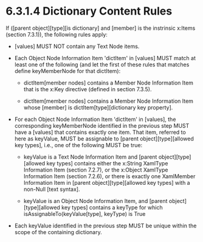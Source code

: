 <html dir="LTR" xmlns:mshelp="http://msdn.microsoft.com/mshelp" xmlns:ddue="http://ddue.schemas.microsoft.com/authoring/2003/5" xmlns:xlink="http://www.w3.org/1999/xlink" xmlns:tool="http://www.microsoft.com/tooltip"><body><input type="hidden" id="userDataCache" class="userDataStyle"><input type="hidden" id="hiddenScrollOffset"><img id="dropDownImage" style="display:none; height:0; width:0;" src="../local/drpdown.gif"><img id="dropDownHoverImage" style="display:none; height:0; width:0;" src="../local/drpdown_orange.gif"><img id="collapseImage" style="display:none; height:0; width:0;" src="../local/collapse.gif"><img id="expandImage" style="display:none; height:0; width:0;" src="../local/exp.gif"><img id="collapseAllImage" style="display:none; height:0; width:0;" src="../local/collall.gif"><img id="expandAllImage" style="display:none; height:0; width:0;" src="../local/expall.gif"><img id="copyImage" style="display:none; height:0; width:0;" src="../local/copycode.gif"><img id="copyHoverImage" style="display:none; height:0; width:0;" src="../local/copycodeHighlight.gif"><div id="header"><h1 class="heading">6.3.1.4 Dictionary Content Rules</h1></div><div id="mainSection"><div id="mainBody"><div id="allHistory" class="saveHistory" onsave="saveAll()" onload="loadAll()"></div>




<p xmlns:wsd="http://wsdev.schemas.microsoft.com/authoring/2008/2" xmlns:msxsl="urn:schemas-microsoft-com:xslt" xmlns:script="urn:script" xmlns:build="urn:build">
<div id="sectionSection0" class="section" name="collapseableSection"><content xmlns="http://ddue.schemas.microsoft.com/authoring/2003/5" xmlns:wsd="http://wsdev.schemas.microsoft.com/authoring/2008/2" xmlns:msxsl="urn:schemas-microsoft-com:xslt" xmlns:script="urn:script" xmlns:build="urn:build">
				</content></div><div id="sectionSection1" class="section" name="collapseableSection"><content xmlns="http://ddue.schemas.microsoft.com/authoring/2003/5" xmlns:wsd="http://wsdev.schemas.microsoft.com/authoring/2008/2" xmlns:msxsl="urn:schemas-microsoft-com:xslt" xmlns:script="urn:script" xmlns:build="urn:build">
					<p xmlns="">If ([parent object][type][is dictionary] and [member] is the instrinsic <mshelp:link keywords="a58f4ce3-453b-41d8-902d-d746f9d8d498" tabindex="0">x:Items (section </mshelp:link><mshelp:link keywords="a58f4ce3-453b-41d8-902d-d746f9d8d498" tabindex="0">7.3.1</mshelp:link><mshelp:link keywords="a58f4ce3-453b-41d8-902d-d746f9d8d498" tabindex="0">)</mshelp:link>), the following rules apply:</p>
					<ul xmlns=""><li class="unordered">
							<p class="BulletedList">[values] MUST NOT contain any Text Node items.</p>
						</li><li class="unordered">
							<p class="BulletedList">Each <mshelp:link keywords="0952049a-55c8-4dc1-ab30-d5bdbd7e5b4c" tabindex="0">Object Node Information Item</mshelp:link> 'dictItem' in [values] MUST match at least one of the following (and let the first of these rules that matches define keyMemberNode for that dictItem):</p>
							<ul><li class="unordered">
									<p class="BulletedList2">dictItem[member nodes] contains a <mshelp:link keywords="332b6dfa-e78e-4956-8302-3d901547e19e" tabindex="0">Member Node Information Item</mshelp:link> that is the <mshelp:link keywords="9f0316a8-64bc-47f0-8cb3-16c1b6038dc8" tabindex="0">x:Key</mshelp:link> directive (defined in section <mshelp:link keywords="9f0316a8-64bc-47f0-8cb3-16c1b6038dc8" tabindex="0">7.3.5</mshelp:link>).</p>
								</li><li class="unordered">
									<p class="BulletedList2">dictItem[member nodes] contains a <mshelp:link keywords="332b6dfa-e78e-4956-8302-3d901547e19e" tabindex="0">Member Node Information Item</mshelp:link> whose [member] is dictItem[type][dictionary key property].</p>
								</li></ul>
						</li><li class="unordered">
							<p class="BulletedList">For each <mshelp:link keywords="0952049a-55c8-4dc1-ab30-d5bdbd7e5b4c" tabindex="0">Object Node Information Item</mshelp:link> 'dictItem' in [values], the corresponding keyMemberNode identified in the previous step MUST have a [values] that contains exactly one item. That item, referred to here as keyValue, MUST be assignable to [parent object][type][allowed key types], i.e., one of the following MUST be true:</p>
							<ul><li class="unordered">
									<p class="BulletedList2">keyValue is a <mshelp:link keywords="c3bb622a-cba4-4706-a858-23397f4d031f" tabindex="0">Text Node Information Item</mshelp:link> and [parent object][type][allowed key types] contains either the <mshelp:link keywords="5d75f9db-81a7-4b83-b432-05ef4d945cec" tabindex="0">x:String XamlType Information Item (section </mshelp:link><mshelp:link keywords="5d75f9db-81a7-4b83-b432-05ef4d945cec" tabindex="0">7.2.7</mshelp:link><mshelp:link keywords="5d75f9db-81a7-4b83-b432-05ef4d945cec" tabindex="0">)</mshelp:link>, or the <mshelp:link keywords="a1fd55fa-e9c6-4bcf-9abb-58d4c0198c9c" tabindex="0">x:Object XamlType Information Item (section </mshelp:link><mshelp:link keywords="a1fd55fa-e9c6-4bcf-9abb-58d4c0198c9c" tabindex="0">7.2.6</mshelp:link><mshelp:link keywords="a1fd55fa-e9c6-4bcf-9abb-58d4c0198c9c" tabindex="0">)</mshelp:link>, or there is exactly one <mshelp:link keywords="5fe76f94-9868-41b2-a117-c1a62071e64d" tabindex="0">XamlMember Information Item</mshelp:link> in [parent object][type][allowed key types] with a non-Null [text syntax].</p>
								</li><li class="unordered">
									<p class="BulletedList2">keyValue is an <mshelp:link keywords="0952049a-55c8-4dc1-ab30-d5bdbd7e5b4c" tabindex="0">Object Node Information Item</mshelp:link>, and [parent object][type][allowed key types] contains a keyType for which isAssignableTo(keyValue[type], keyType) is True</p>
								</li></ul>
						</li><li class="unordered">
							<p class="BulletedList">Each keyValue identified in the previous step MUST be unique within the scope of the containing dictionary.</p>
						</li></ul>
				</content></div><!--[if gte IE 5]>
			<tool:tip element="languageFilterToolTip" avoidmouse="false"/>
		<![endif]--></div><a name="feedback"></a><span></span></div></body></html>